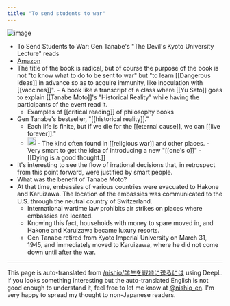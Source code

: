 ```yaml
---
title: "To send students to war"
---
```


![image](https://gyazo.com/d8e7e2b0a73e00cdb76ab68303ca153a/thumb/1000)
- To Send Students to War: Gen Tanabe's "The Devil's Kyoto University Lecture" reads
- [Amazon](http://amzn.to/2zw7ox3)
- The title of the book is radical, but of course the purpose of the book is not "to know what to do to be sent to war" but "to learn [[Dangerous Ideas]] in advance so as to acquire immunity, like inoculation with [[vaccines]]".
        - A book like a transcript of a class where [[Yu Sato]] goes to explain [[Tanabe Moto]]'s "Historical Reality" while having the participants of the event read it.
    - Examples of [[critical reading]] of philosophy books
- Gen Tanabe's bestseller, "[[historical reality]]."
    - Each life is finite, but if we die for the [[eternal cause]], we can [[live forever]]."
    - <img src='https://scrapbox.io/api/pages/nishio-en/nishio/icon' alt='nishio.icon' height="19.5"/>
            - The kind often found in [[religious war]] and other places.
        - Very smart to get the idea of introducing a new "[[one's o]]"
            - [[Dying is a good thought.]]
- It's interesting to see the flow of irrational decisions that, in retrospect from this point forward, were justified by smart people.
- What was the benefit of Tanabe Moto?
- At that time, embassies of various countries were evacuated to Hakone and Karuizawa. The location of the embassies was communicated to the U.S. through the neutral country of Switzerland.
    - International wartime law prohibits air strikes on places where embassies are located.
    - Knowing this fact, households with money to spare moved in, and Hakone and Karuizawa became luxury resorts.
    - Gen Tanabe retired from Kyoto Imperial University on March 31, 1945, and immediately moved to Karuizawa, where he did not come down until after the war.

---
This page is auto-translated from [/nishio/学生を戦地に送るには](https://scrapbox.io/nishio/学生を戦地に送るには) using DeepL. If you looks something interesting but the auto-translated English is not good enough to understand it, feel free to let me know at [@nishio_en](https://twitter.com/nishio_en). I'm very happy to spread my thought to non-Japanese readers.